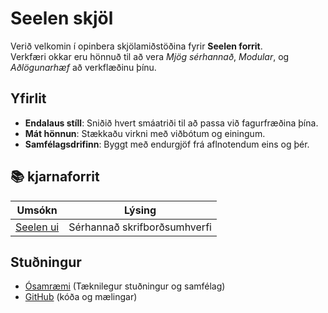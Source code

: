 # **Seelen skjöl**

Verið velkomin í opinbera skjölamiðstöðina fyrir **Seelen forrit**.\
Verkfæri okkar eru hönnuð til að vera *Mjög sérhannað*, *Modular*, og *Aðlögunarhæf*
að verkflæðinu þínu.

## Yfirlit

* **Endalaus stíll**: Sniðið hvert smáatriði til að passa við fagurfræðina þína.
* **Mát hönnun**: Stækkaðu virkni með viðbótum og einingum.
* **Samfélagsdrifinn**: Byggt með endurgjöf frá aflnotendum eins og þér.

## **📚 kjarnaforrit**

| Umsókn                       | Lýsing                       |
| ---------------------------- | ---------------------------- |
| [Seelen ui](/apps/seelen-ui) | Sérhannað skrifborðsumhverfi |

## Stuðningur

* [Ósamræmi](https://discord.gg/ABfASx5ZAJ) (Tæknilegur stuðningur og samfélag)
* [GitHub](https://github.com/Seelen-Inc) (kóða og mælingar)
